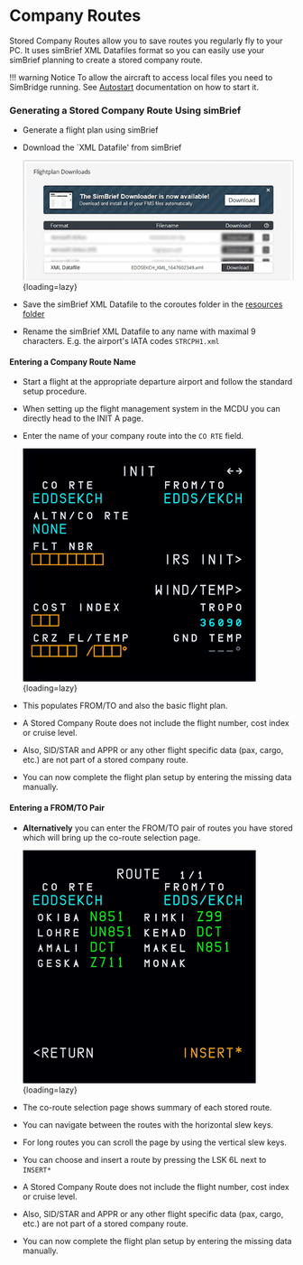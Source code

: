 # Company Routes
Stored Company Routes allow you to save routes you regularly fly to your PC. It uses simBrief XML Datafiles format so you can easily use your simBrief planning to create a stored company route.

!!! warning Notice
    To allow the aircraft to access local files you need to SimBridge running. See [Autostart](autostart.md) documentation on how to start it. 

### Generating a Stored Company Route Using simBrief

- Generate a flight plan using simBrief 
- Download the `XML Datafile' from simBrief

    ![simBrief Datafile Download](assets/simbridge/simbrief-datafile-download.png){loading=lazy}

- Save the simBrief XML Datafile to the coroutes folder in the [resources folder](installation.md#resources-folder)
- Rename the simBrief XML Datafile to any name with maximal 9 characters. E.g. the airport's IATA codes `STRCPH1.xml`

#### Entering a Company Route Name 
- Start a flight at the appropriate departure airport and follow the standard setup procedure.
- When setting up the flight management system in the MCDU you can directly head to the INIT A page.
- Enter the name of your company route into the `CO RTE` field.

    ![MCDU INIT A Loading CoRoute](assets/mcdu-init-a-load.png){loading=lazy}

- This populates FROM/TO and also the basic flight plan. 
- A Stored Company Route does not include the flight number, cost index or cruise level.
- Also, SID/STAR and APPR or any other flight specific data (pax, cargo, etc.) are not part of a stored company route.
- You can now complete the flight plan setup by entering the missing data manually.

#### Entering a FROM/TO Pair
- **Alternatively** you can enter the FROM/TO pair of routes you have stored which will bring up the co-route selection page.
    
    ![MCDU Co Route Selection Page](assets/mcdu-coroute-selection-page.png){loading=lazy}

- The co-route selection page shows summary of each stored route.
- You can navigate between the routes with the horizontal slew keys.
- For long routes you can scroll the page by using the vertical slew keys.
- You can choose and insert a route by pressing the LSK 6L next to `INSERT*`
- A Stored Company Route does not include the flight number, cost index or cruise level.
- Also, SID/STAR and APPR or any other flight specific data (pax, cargo, etc.) are not part of a stored company route.
- You can now complete the flight plan setup by entering the missing data manually.